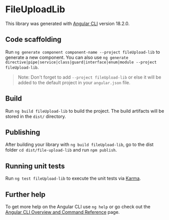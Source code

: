 # FileUploadLib

This library was generated with [Angular CLI](https://github.com/angular/angular-cli) version 18.2.0.

## Code scaffolding

Run `ng generate component component-name --project fileUpload-lib` to generate a new component. You can also use `ng generate directive|pipe|service|class|guard|interface|enum|module --project fileUpload-lib`.
> Note: Don't forget to add `--project fileUpload-lib` or else it will be added to the default project in your `angular.json` file. 

## Build

Run `ng build fileUpload-lib` to build the project. The build artifacts will be stored in the `dist/` directory.

## Publishing

After building your library with `ng build fileUpload-lib`, go to the dist folder `cd dist/file-upload-lib` and run `npm publish`.

## Running unit tests

Run `ng test fileUpload-lib` to execute the unit tests via [Karma](https://karma-runner.github.io).

## Further help

To get more help on the Angular CLI use `ng help` or go check out the [Angular CLI Overview and Command Reference](https://angular.dev/tools/cli) page.
